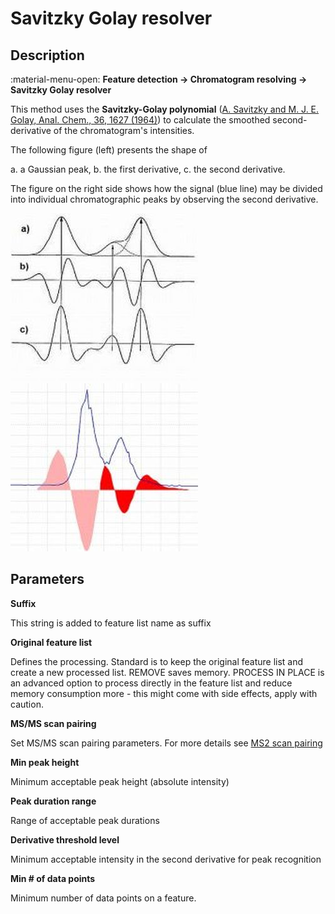 # **Savitzky Golay resolver**

## **Description**

:material-menu-open: **Feature detection → Chromatogram resolving → Savitzky Golay resolver**

This method uses the **Savitzky-Golay polynomial** ([A. Savitzky and M. J. E. Golay, Anal. Chem., 36, 1627 (1964)](https://doi.org/10.1021/ac60214a047)) to calculate the smoothed second-derivative of the chromatogram's intensities. 

The following figure (left) presents the shape of 

a. a Gaussian peak, 
b. the first derivative, 
c. the second derivative. 

The figure on the right side shows how the signal (blue line) may be divided into individual chromatographic peaks by observing the second derivative.

![derivatives](1nd2ndDerivative.jpg)![signal](1nd2ndDerivative2.jpg)


## **Parameters**

**Suffix**

This string is added to feature list name as suffix

**Original feature list**

Defines the processing. Standard is to keep the original feature list and create a new processed list. REMOVE saves memory. PROCESS IN PLACE is an advanced option to process directly in the feature list and reduce memory consumption more - this might come with side effects, apply with caution.

**MS/MS scan pairing**

Set MS/MS scan pairing parameters. For more details see [MS2 scan pairing](..//featdet_ms2_scan_pairing/ms2_scan_pairing.md)

**Min peak height**

Minimum acceptable peak height (absolute intensity)

**Peak duration range**

Range of acceptable peak durations

**Derivative threshold level**

Minimum acceptable intensity in the second derivative for peak recognition

**Min # of data points**

Minimum number of data points on a feature.